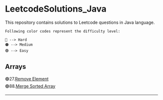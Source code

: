 # LeetcodeSolutions_Java

This repository contains solutions to Leetcode questions in Java language.

```
Following color codes represent the difficulty level:

🔴 --> Hard
🟠 --> Medium
🟢 --> Easy
```

## Arrays

🟢27.[Remove Element](Arrays/RemoveElement.java)<br>
🟢88.[Merge Sorted Array](Arrays/MergeSortedArray.java)<br>

---
